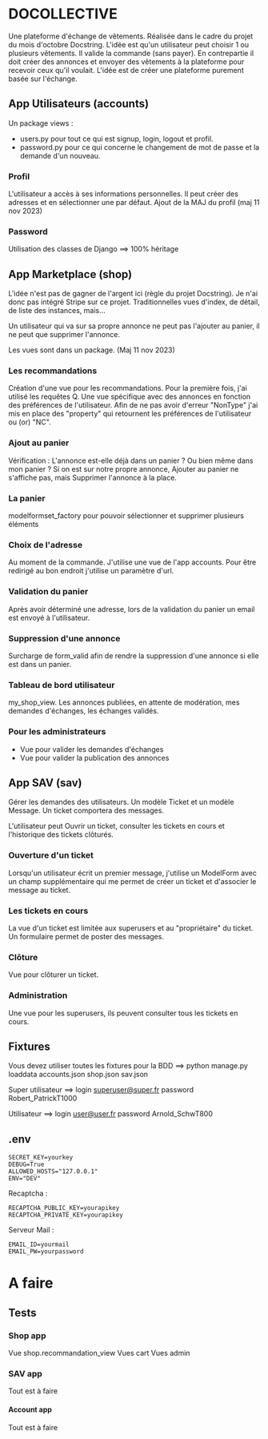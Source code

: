 # DOCOLLECTIVE

Une plateforme d'échange de vêtements. Réalisée dans le cadre du projet du mois d'octobre Docstring.
L'idée est qu'un utilisateur peut choisir 1 ou plusieurs vêtements. Il valide la commande (sans payer). En contrepartie
il doit créer des annonces et envoyer des vêtements à la plateforme pour recevoir ceux qu'il voulait. L'idée est de
créer une plateforme purement basée sur l'échange.

## App Utilisateurs (accounts)

Un package views :

- users.py pour tout ce qui est signup, login, logout et profil.
- password.py pour ce qui concerne le changement de mot de passe et la demande d'un nouveau.

### Profil

L'utilisateur a accès à ses informations personnelles. Il peut créer des adresses et en sélectionner une par défaut.
Ajout de la MAJ du profil (maj 11 nov 2023)

### Password

Utilisation des classes de Django ==> 100% héritage

## App Marketplace (shop)

L'idée n'est pas de gagner de l'argent ici (règle du projet Docstring). Je n'ai donc pas intégré Stripe sur ce projet.
Traditionnelles vues d'index, de détail, de liste des instances, mais...

Un utilisateur qui va sur sa propre annonce ne peut pas l'ajouter au panier, il ne peut que supprimer l'annonce.

Les vues sont dans un package. (Maj 11 nov 2023)

### Les recommandations

Création d'une vue pour les recommandations. Pour la première fois, j'ai utilisé les requêtes Q.
Une vue spécifique avec des annonces en fonction des préférences de l'utilisateur.
Afin de ne pas avoir d'erreur "NonType" j'ai mis en place des "property" qui retournent les préférences de l'utilisateur
ou (or) "NC".

### Ajout au panier

Vérification : L'annonce est-elle déjà dans un panier ? Ou bien même dans mon panier ?
Si on est sur notre propre annonce, Ajouter au panier ne s'affiche pas, mais Supprimer l'annonce à la place.

### La panier

modelformset_factory pour pouvoir sélectionner et supprimer plusieurs éléments

### Choix de l'adresse

Au moment de la commande. J'utilise une vue de l'app accounts. Pour être redirigé au bon endroit j'utilise un paramètre
d'url.

### Validation du panier

Après avoir déterminé une adresse, lors de la validation du panier un email est envoyé à l'utilisateur.

### Suppression d'une annonce

Surcharge de form_valid afin de rendre la suppression d'une annonce si elle est dans un panier.

### Tableau de bord utilisateur

my_shop_view. Les annonces publiées, en attente de modération, mes demandes d'échanges, les échanges validés.

### Pour les administrateurs

- Vue pour valider les demandes d'échanges
- Vue pour valider la publication des annonces

## App SAV (sav)

Gérer les demandes des utilisateurs.
Un modèle Ticket et un modèle Message. Un ticket comportera des messages.

L'utilisateur peut Ouvrir un ticket, consulter les tickets en cours et l'historique des tickets clôturés.

### Ouverture d'un ticket

Lorsqu'un utilisateur écrit un premier message, j'utilise un ModelForm avec un champ supplémentaire qui me permet de
créer un ticket et d'associer le message au ticket.

### Les tickets en cours

La vue d'un ticket est limitée aux superusers et au "propriétaire" du ticket. Un formulaire permet de poster des
messages.

### Clôture

Vue pour clôturer un ticket.

### Administration

Une vue pour les superusers, ils peuvent consulter tous les tickets en cours.

## Fixtures

Vous devez utiliser toutes les fixtures pour la BDD ==> python manage.py loaddata accounts.json shop.json sav.json

Super utilisateur ==> login superuser@super.fr password Robert_PatrickT1000

Utilisateur ==> login user@user.fr password Arnold_SchwT800

## .env
```
SECRET_KEY=yourkey
DEBUG=True
ALLOWED_HOSTS="127.0.0.1"
ENV="DEV"
```

Recaptcha :
```
RECAPTCHA_PUBLIC_KEY=yourapikey
RECAPTCHA_PRIVATE_KEY=yourapikey
```

Serveur Mail :
```
EMAIL_ID=yourmail
EMAIL_PW=yourpassword
```
# A faire

## Tests

### Shop app

Vue shop.recommandation_view
Vues cart
Vues admin

### SAV app

Tout est à faire

#### Account app

Tout est à faire